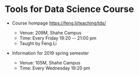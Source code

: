 # Tools for Data Science Course

- Course hompage
   https://feng.li/teaching/tds/


    - Venue: 209M, Shahe Campus 
    - Time: Every Friday 19:20 -- 21:00 pm
    - Taught by Feng Li


- Information for 2019 spring semester

    - Venue: 105M, Shahe Campus
    - Time: Every Wednesday 19:20 pm


